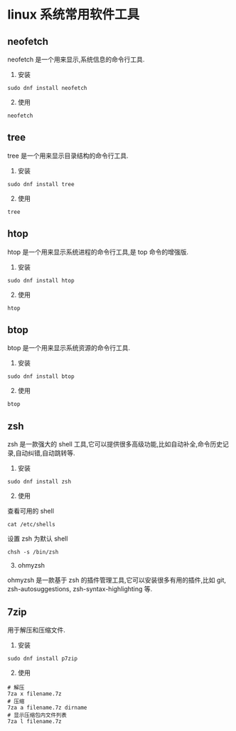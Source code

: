 <!-- @format -->

# linux 系统常用软件工具

## neofetch

neofetch 是一个用来显示,系统信息的命令行工具.

1. 安装

```shell
sudo dnf install neofetch
```

2. 使用

```shell
neofetch
```

## tree

tree 是一个用来显示目录结构的命令行工具.

1. 安装

```shell
sudo dnf install tree
```

2. 使用

```shell
tree
```

## htop

htop 是一个用来显示系统进程的命令行工具,是 top 命令的增强版.

1. 安装

```shell
sudo dnf install htop
```

2. 使用

```shell
htop
```

## btop

btop 是一个用来显示系统资源的命令行工具.

1. 安装

```shell
sudo dnf install btop
```

2. 使用

```shell
btop
```

## zsh

zsh 是一款强大的 shell 工具,它可以提供很多高级功能,比如自动补全,命令历史记录,自动纠错,自动跳转等.

1. 安装

```shell
sudo dnf install zsh
```

2. 使用

查看可用的 shell

```shell
cat /etc/shells
```

设置 zsh 为默认 shell

```shell
chsh -s /bin/zsh
```

3. ohmyzsh

ohmyzsh 是一款基于 zsh 的插件管理工具,它可以安装很多有用的插件,比如 git, zsh-autosuggestions, zsh-syntax-highlighting 等.

## 7zip

用于解压和压缩文件.

1. 安装

```shell
sudo dnf install p7zip
```

2. 使用

```shell
# 解压
7za x filename.7z
# 压缩
7za a filename.7z dirname
# 显示压缩包内文件列表
7za l filename.7z
```
